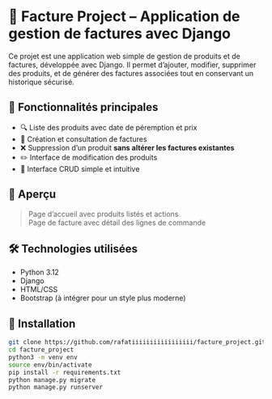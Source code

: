 # 💼 Facture Project – Application de gestion de factures avec Django

Ce projet est une application web simple de gestion de produits et de factures, développée avec Django. Il permet d’ajouter, modifier, supprimer des produits, et de générer des factures associées tout en conservant un historique sécurisé.

## 🚀 Fonctionnalités principales

- 🔍 Liste des produits avec date de péremption et prix
- 🧾 Création et consultation de factures
- ❌ Suppression d’un produit **sans altérer les factures existantes**
- ✏️ Interface de modification des produits
- 💾 Interface CRUD simple et intuitive

## 📸 Aperçu

> Page d’accueil avec produits listés et actions  
> Page de facture avec détail des lignes de commande  

## 🛠️ Technologies utilisées

- Python 3.12
- Django
- HTML/CSS
- Bootstrap (à intégrer pour un style plus moderne)

## 🧰 Installation

```bash
git clone https://github.com/rafatiiiiiiiiiiiiiiiii/facture_project.git
cd facture_project
python3 -m venv env
source env/bin/activate
pip install -r requirements.txt
python manage.py migrate
python manage.py runserver
